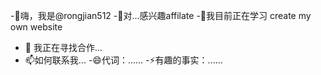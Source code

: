 -👋嗨，我是@rongjian512
-👀对...感兴趣affilate
-🌱我目前正在学习 create my own website
- 💞️ 我正在寻找合作...
- 📫如何联系我...
-😄代词：......
-⚡有趣的事实：......

<!---
rongjian512/rongjian512 是一个✨特殊✨存储库，因为它的“README.md”（此文件）出现在您的 GitHub 个人资料中。
您点击可以“预览”链接查看您的更改。
--->
